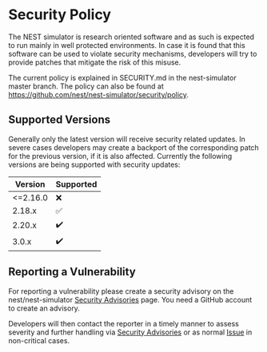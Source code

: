 
# Security Policy

The NEST simulator is research oriented software and as such is expected to
run mainly in well protected environments. In case it is found that this
software can be used to violate security mechanisms, developers will try to
provide patches that mitigate the risk of this misuse.

The current policy is explained in SECURITY.md in the nest-simulator master branch.
The policy can also be found at <https://github.com/nest/nest-simulator/security/policy>.

## Supported Versions

Generally only the latest version will receive security related updates. In severe
cases developers may create a backport of the corresponding patch for the
previous version, if it is also affected.  Currently the following versions are
being supported with security updates:

| Version  | Supported          |
| -------- | ------------------ |
| <=2.16.0 | :x:                |
| 2.18.x   | :white_check_mark: |
| 2.20.x   | :heavy_check_mark: |
| 3.0.x    | :heavy_check_mark: |

## Reporting a Vulnerability

For reporting a vulnerability please create a security advisory on the
nest/nest-simulator [Security
Advisories](https://github.com/nest/nest-simulator/security/advisories) page.
You need a GitHub account to create an advisory.

Developers will then contact the reporter in a timely manner to assess severity
and further handling via [Security
Advisories](https://github.com/nest/nest-simulator/security/advisories) or as
normal [Issue](https://github.com/nest/nest-simulator/issues) in non-critical
cases.

